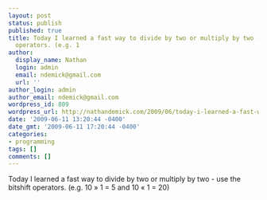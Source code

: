 ```yaml
---
layout: post
status: publish
published: true
title: Today I learned a fast way to divide by two or multiply by two - use the bitshift
  operators. (e.g. 1
author:
  display_name: Nathan
  login: admin
  email: ndemick@gmail.com
  url: ''
author_login: admin
author_email: ndemick@gmail.com
wordpress_id: 809
wordpress_url: http://nathandemick.com/2009/06/today-i-learned-a-fast-way-to-divide-by-two-or/
date: '2009-06-11 13:20:44 -0400'
date_gmt: '2009-06-11 17:20:44 -0400'
categories:
- programming
tags: []
comments: []
---
```

<p>Today I learned a fast way to divide by two or multiply by two - use the bitshift operators. (e.g. 10&#160;&#187; 1 = 5 and 10 &#171;&#160;1 = 20)</p>
